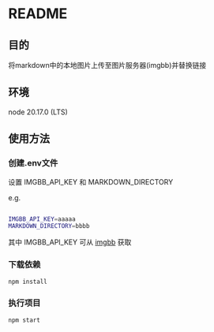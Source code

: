 # README

## 目的

将markdown中的本地图片上传至图片服务器(imgbb)并替换链接

## 环境

node 20.17.0 (LTS)

## 使用方法

### 创建.env文件

设置 IMGBB_API_KEY 和 MARKDOWN_DIRECTORY

e.g.

```bash

IMGBB_API_KEY=aaaaa
MARKDOWN_DIRECTORY=bbbb
```

其中 IMGBB_API_KEY 可从 [imgbb](https://api.imgbb.com/) 获取

### 下载依赖

```bash
npm install
```

### 执行项目

```bash
npm start
```
